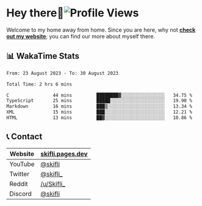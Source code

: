 # Hey there:wave:![Profile Views](https://komarev.com/ghpvc/?username=skifli)

Welcome to my home away from home. Since you are here, why not [**check out my website**](https://skifli.pages.dev); you can find our more about myself there.

## 📊 WakaTime Stats

<!--START_SECTION:waka-->

```txt
From: 23 August 2023 - To: 30 August 2023

Total Time: 2 hrs 6 mins

C                44 mins         ████████▓░░░░░░░░░░░░░░░░   34.75 %
TypeScript       25 mins         █████░░░░░░░░░░░░░░░░░░░░   19.90 %
Markdown         16 mins         ███▒░░░░░░░░░░░░░░░░░░░░░   13.34 %
XML              15 mins         ███░░░░░░░░░░░░░░░░░░░░░░   12.21 %
HTML             13 mins         ██▓░░░░░░░░░░░░░░░░░░░░░░   10.86 %
```

<!--END_SECTION:waka-->

## 📞 Contact

| Website | [skifli.pages.dev](https://skifli.pages.dev)             |
|---------|----------------------------------------------------------|
| YouTube | [@skifli](https://www.youtube.com/channel/@skifli)        |
| Twitter | [@skifli_](https://twitter.com/@skifli_)                 |
| Reddit  | [/u/Skifli_](https://www.reddit.com/user/skifli_)        |
| Discord | [@skifli](https://discord.com/users/1072069875993956372) |
